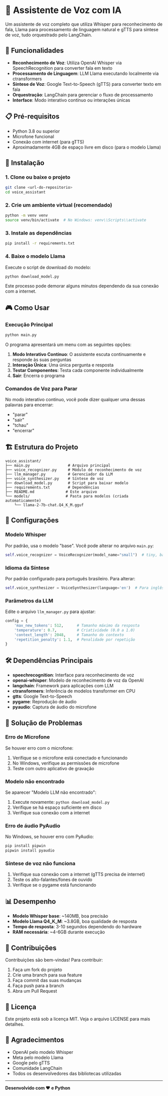 # 🤖 Assistente de Voz com IA

Um assistente de voz completo que utiliza Whisper para reconhecimento de fala, Llama para processamento de linguagem natural e gTTS para síntese de voz, tudo orquestrado pelo LangChain.

## 🎯 Funcionalidades

- **Reconhecimento de Voz**: Utiliza OpenAI Whisper via SpeechRecognition para converter fala em texto
- **Processamento de Linguagem**: LLM Llama executando localmente via ctransformers
- **Síntese de Voz**: Google Text-to-Speech (gTTS) para converter texto em fala
- **Orquestração**: LangChain para gerenciar o fluxo de processamento
- **Interface**: Modo interativo contínuo ou interações únicas

## 📋 Pré-requisitos

- Python 3.8 ou superior
- Microfone funcional
- Conexão com internet (para gTTS)
- Aproximadamente 4GB de espaço livre em disco (para o modelo Llama)

## 🚀 Instalação

### 1. Clone ou baixe o projeto

```bash
git clone <url-do-repositorio>
cd voice_assistant
```

### 2. Crie um ambiente virtual (recomendado)

```bash
python -m venv venv
source venv/bin/activate  # No Windows: venv\\Scripts\\activate
```

### 3. Instale as dependências

```bash
pip install -r requirements.txt
```

### 4. Baixe o modelo Llama

Execute o script de download do modelo:

```bash
python download_model.py
```

Este processo pode demorar alguns minutos dependendo da sua conexão com a internet.

## 🎮 Como Usar

### Execução Principal

```bash
python main.py
```

O programa apresentará um menu com as seguintes opções:

1. **Modo Interativo Contínuo**: O assistente escuta continuamente e responde às suas perguntas
2. **Interação Única**: Uma única pergunta e resposta
3. **Testar Componentes**: Testa cada componente individualmente
4. **Sair**: Encerra o programa

### Comandos de Voz para Parar

No modo interativo contínuo, você pode dizer qualquer uma dessas palavras para encerrar:
- "parar"
- "sair" 
- "tchau"
- "encerrar"

## 🏗️ Estrutura do Projeto

```
voice_assistant/
├── main.py                 # Arquivo principal
├── voice_recognizer.py     # Módulo de reconhecimento de voz
├── llm_manager.py          # Gerenciador da LLM
├── voice_synthesizer.py    # Síntese de voz
├── download_model.py       # Script para baixar modelo
├── requirements.txt        # Dependências
├── README.md              # Este arquivo
└── models/                # Pasta para modelos (criada automaticamente)
    └── llama-2-7b-chat.Q4_K_M.gguf
```

## 🔧 Configurações

### Modelo Whisper

Por padrão, usa o modelo "base". Você pode alterar no arquivo `main.py`:

```python
self.voice_recognizer = VoiceRecognizer(model_name="small")  # tiny, base, small, medium, large
```

### Idioma da Síntese

Por padrão configurado para português brasileiro. Para alterar:

```python
self.voice_synthesizer = VoiceSynthesizer(language='en')  # Para inglês
```

### Parâmetros da LLM

Edite o arquivo `llm_manager.py` para ajustar:

```python
config = {
    'max_new_tokens': 512,      # Tamanho máximo da resposta
    'temperature': 0.7,         # Criatividade (0.0 a 1.0)
    'context_length': 2048,     # Tamanho do contexto
    'repetition_penalty': 1.1,  # Penalidade por repetição
}
```

## 🛠️ Dependências Principais

- **speechrecognition**: Interface para reconhecimento de voz
- **openai-whisper**: Modelo de reconhecimento de voz da OpenAI
- **langchain**: Framework para aplicações com LLM
- **ctransformers**: Inferência de modelos transformer em CPU
- **gtts**: Google Text-to-Speech
- **pygame**: Reprodução de áudio
- **pyaudio**: Captura de áudio do microfone

## 🐛 Solução de Problemas

### Erro de Microfone

Se houver erro com o microfone:
1. Verifique se o microfone está conectado e funcionando
2. No Windows, verifique as permissões de microfone
3. Teste com outro aplicativo de gravação

### Modelo não encontrado

Se aparecer "Modelo LLM não encontrado":
1. Execute novamente: `python download_model.py`
2. Verifique se há espaço suficiente em disco
3. Verifique sua conexão com a internet

### Erro de áudio PyAudio

No Windows, se houver erro com PyAudio:
```bash
pip install pipwin
pipwin install pyaudio
```

### Síntese de voz não funciona

1. Verifique sua conexão com a internet (gTTS precisa de internet)
2. Teste os alto-falantes/fones de ouvido
3. Verifique se o pygame está funcionando

## 📊 Desempenho

- **Modelo Whisper base**: ~140MB, boa precisão
- **Modelo Llama Q4_K_M**: ~3.8GB, boa qualidade de resposta
- **Tempo de resposta**: 3-10 segundos dependendo do hardware
- **RAM necessária**: ~4-6GB durante execução

## 🤝 Contribuições

Contribuições são bem-vindas! Para contribuir:

1. Faça um fork do projeto
2. Crie uma branch para sua feature
3. Faça commit das suas mudanças
4. Faça push para a branch
5. Abra um Pull Request

## 📝 Licença

Este projeto está sob a licença MIT. Veja o arquivo LICENSE para mais detalhes.

## 🙏 Agradecimentos

- OpenAI pelo modelo Whisper
- Meta pelo modelo Llama
- Google pelo gTTS
- Comunidade LangChain
- Todos os desenvolvedores das bibliotecas utilizadas

---

**Desenvolvido com ❤️ e Python**
